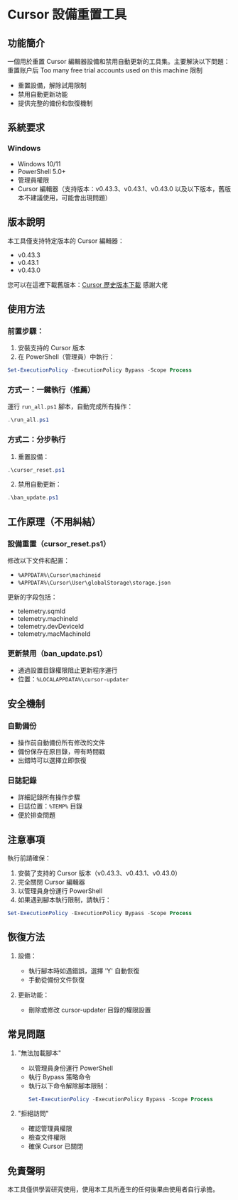 # Cursor 設備重置工具

## 功能簡介

一個用於重置 Cursor 編輯器設備和禁用自動更新的工具集。主要解決以下問題：
重置账户后 Too many free trial accounts used on this machine 限制
- 重置設備，解除試用限制
- 禁用自動更新功能
- 提供完整的備份和恢復機制

## 系統要求

### Windows
- Windows 10/11
- PowerShell 5.0+
- 管理員權限
- Cursor 編輯器（支持版本：v0.43.3、v0.43.1、v0.43.0 以及以下版本，舊版本不建議使用，可能會出現問題）

## 版本說明

本工具僅支持特定版本的 Cursor 編輯器：
- v0.43.3
- v0.43.1
- v0.43.0

您可以在這裡下載舊版本：[Cursor 歷史版本下載](https://downloader-cursor.deno.dev/) 感謝大佬

## 使用方法

### 前置步驟：
1. 安裝支持的 Cursor 版本
2. 在 PowerShell（管理員）中執行：
```powershell
Set-ExecutionPolicy -ExecutionPolicy Bypass -Scope Process
```

### 方式一：一鍵執行（推薦）
運行 `run_all.ps1` 腳本，自動完成所有操作：
```powershell
.\run_all.ps1
```

### 方式二：分步執行

1. 重置設備：
```powershell
.\cursor_reset.ps1
```

2. 禁用自動更新：
```powershell
.\ban_update.ps1
```

## 工作原理（不用糾結）

### 設備重置（cursor_reset.ps1）
修改以下文件和配置：
- `%APPDATA%\Cursor\machineid`
- `%APPDATA%\Cursor\User\globalStorage\storage.json`

更新的字段包括：
- telemetry.sqmId
- telemetry.machineId
- telemetry.devDeviceId
- telemetry.macMachineId

### 更新禁用（ban_update.ps1）
- 通過設置目錄權限阻止更新程序運行
- 位置：`%LOCALAPPDATA%\cursor-updater`

## 安全機制

### 自動備份
- 操作前自動備份所有修改的文件
- 備份保存在原目錄，帶有時間戳
- 出錯時可以選擇立即恢復

### 日誌記錄
- 詳細記錄所有操作步驟
- 日誌位置：`%TEMP%` 目錄
- 便於排查問題

## 注意事項

執行前請確保：
1. 安裝了支持的 Cursor 版本（v0.43.3、v0.43.1、v0.43.0）
2. 完全關閉 Cursor 編輯器
3. 以管理員身份運行 PowerShell
4. 如果遇到腳本執行限制，請執行：
```powershell
Set-ExecutionPolicy -ExecutionPolicy Bypass -Scope Process
```

## 恢復方法

1. 設備：
   - 執行腳本時如遇錯誤，選擇 'Y' 自動恢復
   - 手動從備份文件恢復

2. 更新功能：
   - 刪除或修改 cursor-updater 目錄的權限設置

## 常見問題

1. "無法加載腳本"
   - 以管理員身份運行 PowerShell
   - 執行 Bypass 策略命令
   - 執行以下命令解除腳本限制：
     ```powershell
     Set-ExecutionPolicy -ExecutionPolicy Bypass -Scope Process
     ```

2. "拒絕訪問"
   - 確認管理員權限
   - 檢查文件權限
   - 確保 Cursor 已關閉

## 免責聲明

本工具僅供學習研究使用，使用本工具所產生的任何後果由使用者自行承擔。
